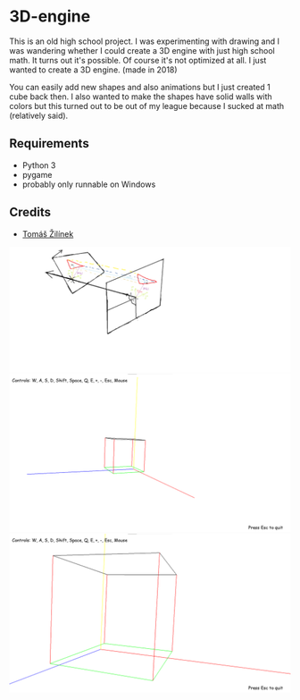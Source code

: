 # 3D-engine

This is an old high school project. I was experimenting with drawing and I was wandering whether I could create a 3D engine with just high school math. It turns out it's possible. Of course it's not optimized at all. I just wanted to create a 3D engine. (made in 2018)

You can easily add new shapes and also animations but I just created 1 cube back then. I also wanted to make the shapes have solid walls with colors but this turned out to be out of my league because I sucked at math (relatively said).

## Requirements
 - Python 3
 - pygame
 - probably only runnable on Windows

## Credits
- [Tomáš Žilínek](https://www.linkedin.com/in/tomaszilinek)

![sketch](nacrt.png)
![screenshot1](Screenshots/3D-engine1.png)
![screenshot2](Screenshots/3D-engine2.png)
